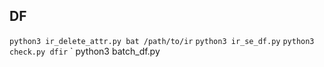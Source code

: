 
## DF

` python3 ir_delete_attr.py bat /path/to/ir `
` python3 ir_se_df.py `
` python3 check.py dfir `
` python3 batch_df.py 
